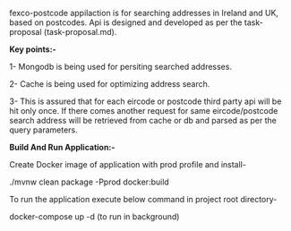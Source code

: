 fexco-postcode appilaction is for searching addresses in Ireland and UK, based on postcodes. Api is designed and developed as per the task-proposal (task-proposal.md).

<b>Key points:-</b>

1- Mongodb is being used for persiting searched addresses. 

2- Cache is being used for optimizing address search.

3- This is assured that for each eircode or postcode third party api will be hit only once. If there comes another request for same eircode/postcode search address will be retrieved from cache or db and parsed as per the query parameters.

<b>Build And Run Application:-</b>

Create Docker image of application with prod profile and install-

./mvnw clean package -Pprod docker:build

To run the application execute below command in project root directory-

docker-compose up -d (to run in background)

